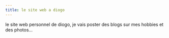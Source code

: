 ```yaml
---
title: le site web a diogo
---
```


le site web personnel de diogo, je vais poster des blogs sur mes hobbies et des photos...
